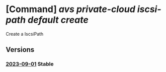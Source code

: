# [Command] _avs private-cloud iscsi-path default create_

Create a IscsiPath

## Versions

### [2023-09-01](/Resources/mgmt-plane/L3N1YnNjcmlwdGlvbnMve30vcmVzb3VyY2Vncm91cHMve30vcHJvdmlkZXJzL21pY3Jvc29mdC5hdnMvcHJpdmF0ZWNsb3Vkcy97fS9pc2NzaXBhdGhzL2RlZmF1bHQ=/2023-09-01.xml) **Stable**

<!-- mgmt-plane /subscriptions/{}/resourcegroups/{}/providers/microsoft.avs/privateclouds/{}/iscsipaths/default 2023-09-01 -->

